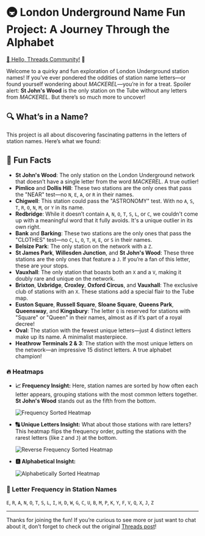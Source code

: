 # 🚇 London Underground Name Fun Project: A Journey Through the Alphabet

[👋 Hello, Threads Community!](https://www.threads.net/@bowlofchalk/post/C-hKosIopxE) 🎉

Welcome to a quirky and fun exploration of London Underground station names! If you’ve ever pondered the oddities of station name letters—or found yourself wondering about *MACKEREL*—you’re in for a treat. Spoiler alert: **St John's Wood** is the only station on the Tube without any letters from *MACKEREL*. But there’s so much more to uncover!

## 🔍 What’s in a Name?

This project is all about discovering fascinating patterns in the letters of station names. Here’s what we found:

## 🎉 Fun Facts

- **St John's Wood**: The only station on the London Underground network that doesn’t have a single letter from the word *MACKEREL*. A true outlier!
- **Pimlico** and **Dollis Hill**: These two stations are the only ones that pass the "NEAR" test—no `N`, `E`, `A`, or `R` in their names.
- **Chigwell**: This station could pass the "ASTRONOMY" test. With no `A`, `S`, `T`, `R`, `O`, `N`, `M`, or `Y` in its name.
- **Redbridge**: While it doesn’t contain `A`, `N`, `O`, `T`, `S`, `L`, or `C`, we couldn't come up with a meaningful word that it fully avoids. It's a unique outlier in its own right.
- **Bank** and **Barking**: These two stations are the only ones that pass the "CLOTHES" test—no `C`, `L`, `O`, `T`, `H`, `E`, or `S` in their names.
- **Belsize Park**: The only station on the network with a `Z`.
- **St James Park**, **Willesden Junction**, and **St John's Wood**: These three stations are the only ones that feature a `J`. If you’re a fan of this letter, these are your stops.
- **Vauxhall**: The only station that boasts both an `X` and a `V`, making it doubly rare and unique on the network.
- **Brixton**, **Uxbridge**, **Croxley**, **Oxford Circus**, and **Vauxhall**: The exclusive club of stations with an `X`. These stations add a special flair to the Tube map.
- **Euston Square**, **Russell Square**, **Sloane Square**, **Queens Park**, **Queensway**, and **Kingsbury**: The letter `Q` is reserved for stations with "Square" or "Queen" in their names, almost as if it’s part of a royal decree!
- **Oval**: The station with the fewest unique letters—just 4 distinct letters make up its name. A minimalist masterpiece.
- **Heathrow Terminals 2 & 3**: The station with the most unique letters on the network—an impressive 15 distinct letters. A true alphabet champion!
  
### 🔥 Heatmaps

- **📈 Frequency Insight:**
  Here, station names are sorted by how often each letter appears, grouping stations with the most common letters together. **St John's Wood** stands out as the fifth from the bottom.

  ![Frequency Sorted Heatmap](london_underground_station_heatmap_frequency.png)

- **🔠 Unique Letters Insight:**
  What about those stations with rare letters? This heatmap flips the frequency order, putting the stations with the rarest letters (like `Z` and `J`) at the bottom.

  ![Reverse Frequency Sorted Heatmap](london_underground_station_heatmap_reverse_frequency.png)

- **🅰️ Alphabetical Insight:**

  ![Alphabetically Sorted Heatmap](london_underground_station_heatmap_alphabetical.png)



### 📝 Letter Frequency in Station Names
`E`, `R`, `A`, `N`, `O`, `T`, `S`, `L`, `I`, `H`, `D`, `W`, `G`, `C`, `U`, `B`, `M`, `P`, `K`, `Y`, `F`, `V`, `Q`, `X`, `J`, `Z`

---

Thanks for joining the fun! If you’re curious to see more or just want to chat about it, don’t forget to check out the original [Threads post](https://www.threads.net/@bowlofchalk/post/C-hKosIopxE)!
